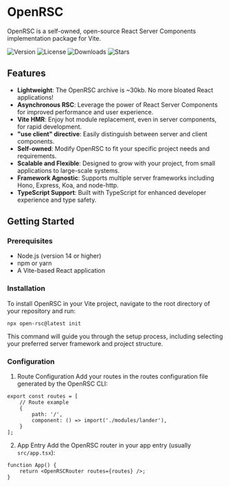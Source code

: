 # OpenRSC

OpenRSC is a self-owned, open-source React Server Components implementation package for Vite.

![Version](https://img.shields.io/npm/v/open-rsc)
![License](https://img.shields.io/npm/l/open-rsc)
![Downloads](https://img.shields.io/npm/dm/open-rsc)
![Stars](https://img.shields.io/github/stars/JuliusWallblom/open-rsc?style=social)

## Features

- **Lightweight**: The OpenRSC archive is ~30kb. No more bloated React applications!
- **Asynchronous RSC**: Leverage the power of React Server Components for improved performance and user experience.
- **Vite HMR**: Enjoy hot module replacement, even in server components, for rapid development.
- **"use client" directive**: Easily distinguish between server and client components.
- **Self-owned**: Modify OpenRSC to fit your specific project needs and requirements.
- **Scalable and Flexible**: Designed to grow with your project, from small applications to large-scale systems.
- **Framework Agnostic**: Supports multiple server frameworks including Hono, Express, Koa, and node-http.
- **TypeScript Support**: Built with TypeScript for enhanced developer experience and type safety.

## Getting Started

### Prerequisites
* Node.js (version 14 or higher)
* npm or yarn
* A Vite-based React application

### Installation

To install OpenRSC in your Vite project, navigate to the root directory of your repository and run:

```
npx open-rsc@latest init
```

This command will guide you through the setup process, including selecting your preferred server framework and project structure.

### Configuration

1. Route Configuration
Add your routes in the routes configuration file generated by the OpenRSC CLI:

```
export const routes = [
    // Route example
    {
        path: '/',
        component: () => import('./modules/lander'),
    }
];
```

2. App Entry
Add the OpenRSC router in your app entry (usually ```src/app.tsx```):

```
function App() {
    return <OpenRSCRouter routes={routes} />;
}
```